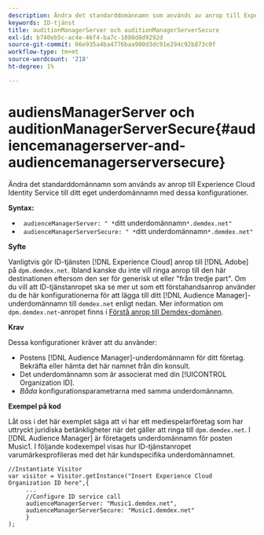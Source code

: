 ```yaml
---
description: Ändra det standarddomännamn som används av anrop till Experience Cloud Identity Service till ditt eget underdomännamn med dessa konfigurationer.
keywords: ID-tjänst
title: auditionManagerServer och auditionManagerServerSecure
exl-id: b740eb5c-ac4e-46f4-ba7c-1080d8d9292d
source-git-commit: 06e935a4ba4776baa900d3dc91e294c92b873c0f
workflow-type: tm+mt
source-wordcount: '218'
ht-degree: 1%

---
```


# audiensManagerServer och auditionManagerServerSecure{#audiencemanagerserver-and-audiencemanagerserversecure}

Ändra det standarddomännamn som används av anrop till Experience Cloud Identity Service till ditt eget underdomännamn med dessa konfigurationer.

**Syntax:**

* ` audienceManagerServer: " *`ditt underdomännamn`*.demdex.net"`
* ` audienceManagerServerSecure: " *`ditt underdomännamn`*.demdex.net"`

**Syfte**

Vanligtvis gör ID-tjänsten [!DNL Experience Cloud] anrop till [!DNL Adobe] på `dpm.demdex.net`. Ibland kanske du inte vill ringa anrop till den här destinationen eftersom den ser för generisk ut eller &quot;från tredje part&quot;. Om du vill att ID-tjänstanropet ska se mer ut som ett förstahandsanrop använder du de här konfigurationerna för att lägga till ditt [!DNL Audience Manager]-underdomännamn till `demdex.net` enligt nedan. Mer information om `dpm.demdex.net`-anropet finns i [Förstå anrop till Demdex-domänen](https://docs.adobe.com/content/help/en/audience-manager/user-guide/reference/demdex-calls.html).

**Krav**

Dessa konfigurationer kräver att du använder:

* Postens [!DNL Audience Manager]-underdomännamn för ditt företag. Bekräfta eller hämta det här namnet från din konsult.
* Det underdomännamn som är associerat med din [!UICONTROL Organization ID].
* *Båda* konfigurationsparametrarna med samma underdomännamn.

**Exempel på kod**

Låt oss i det här exemplet säga att vi har ett mediespelarföretag som har uttryckt juridiska betänkligheter när det gäller att ringa till `dpm.demdex.net`. I [!DNL Audience Manager] är företagets underdomännamn för posten Music1. I följande kodexempel visas hur ID-tjänstanropet varumärkesprofileras med det här kundspecifika underdomännamnet.

```
//Instantiate Visitor 
var visitor = Visitor.getInstance("Insert Experience Cloud Organization ID here",{ 
     ... 
     //Configure ID service call 
     audienceManagerServer: "Music1.demdex.net", 
     audienceManagerServerSecure: "Music1.demdex.net" 
     } 
);
```
